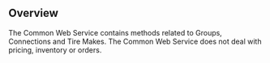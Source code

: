 ## Overview
The Common Web Service contains methods related to Groups, Connections and Tire Makes. The Common Web Service does not deal with pricing, inventory or orders.
